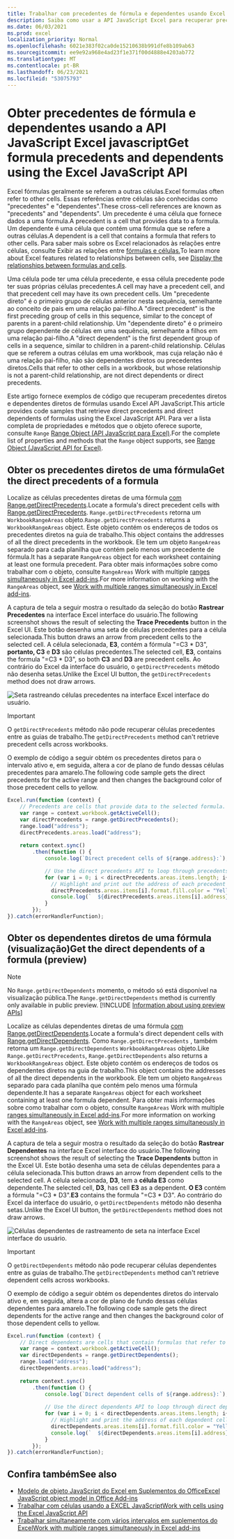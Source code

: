 ```yaml
---
title: Trabalhar com precedentes de fórmula e dependentes usando Excel API JavaScript
description: Saiba como usar a API JavaScript Excel para recuperar precedentes e dependentes da fórmula.
ms.date: 06/03/2021
ms.prod: excel
localization_priority: Normal
ms.openlocfilehash: 6021e383f02ca0de15210638b991dfe8b109ab63
ms.sourcegitcommit: ee9e92a968e4ad23f1e371f00d4888e4203ab772
ms.translationtype: MT
ms.contentlocale: pt-BR
ms.lasthandoff: 06/23/2021
ms.locfileid: "53075793"
---
```

# <a name="get-formula-precedents-and-dependents-using-the-excel-javascript-api"></a><span data-ttu-id="6bb2d-103">Obter precedentes de fórmula e dependentes usando a API JavaScript Excel javascript</span><span class="sxs-lookup"><span data-stu-id="6bb2d-103">Get formula precedents and dependents using the Excel JavaScript API</span></span>

<span data-ttu-id="6bb2d-104">Excel fórmulas geralmente se referem a outras células.</span><span class="sxs-lookup"><span data-stu-id="6bb2d-104">Excel formulas often refer to other cells.</span></span> <span data-ttu-id="6bb2d-105">Essas referências entre células são conhecidas como "precedentes" e "dependentes".</span><span class="sxs-lookup"><span data-stu-id="6bb2d-105">These cross-cell references are known as "precedents" and "dependents".</span></span> <span data-ttu-id="6bb2d-106">Um precedente é uma célula que fornece dados a uma fórmula.</span><span class="sxs-lookup"><span data-stu-id="6bb2d-106">A precedent is a cell that provides data to a formula.</span></span> <span data-ttu-id="6bb2d-107">Um dependente é uma célula que contém uma fórmula que se refere a outras células.</span><span class="sxs-lookup"><span data-stu-id="6bb2d-107">A dependent is a cell that contains a formula that refers to other cells.</span></span> <span data-ttu-id="6bb2d-108">Para saber mais sobre os Excel relacionados às relações entre células, consulte Exibir as relações entre [fórmulas e células.](https://support.microsoft.com/office/display-the-relationships-between-formulas-and-cells-a59bef2b-3701-46bf-8ff1-d3518771d507)</span><span class="sxs-lookup"><span data-stu-id="6bb2d-108">To learn more about Excel features related to relationships between cells, see [Display the relationships between formulas and cells](https://support.microsoft.com/office/display-the-relationships-between-formulas-and-cells-a59bef2b-3701-46bf-8ff1-d3518771d507).</span></span>

<span data-ttu-id="6bb2d-109">Uma célula pode ter uma célula precedente, e essa célula precedente pode ter suas próprias células precedentes.</span><span class="sxs-lookup"><span data-stu-id="6bb2d-109">A cell may have a precedent cell, and that precedent cell may have its own precedent cells.</span></span> <span data-ttu-id="6bb2d-110">Um "precedente direto" é o primeiro grupo de células anterior nesta sequência, semelhante ao conceito de pais em uma relação pai-filho.</span><span class="sxs-lookup"><span data-stu-id="6bb2d-110">A "direct precedent" is the first preceding group of cells in this sequence, similar to the concept of parents in a parent-child relationship.</span></span> <span data-ttu-id="6bb2d-111">Um "dependente direto" é o primeiro grupo dependente de células em uma sequência, semelhante a filhos em uma relação pai-filho.</span><span class="sxs-lookup"><span data-stu-id="6bb2d-111">A "direct dependent" is the first dependent group of cells in a sequence, similar to children in a parent-child relationship.</span></span> <span data-ttu-id="6bb2d-112">Células que se referem a outras células em uma workbook, mas cuja relação não é uma relação pai-filho, não são dependentes diretos ou precedentes diretos.</span><span class="sxs-lookup"><span data-stu-id="6bb2d-112">Cells that refer to other cells in a workbook, but whose relationship is not a parent-child relationship, are not direct dependents or direct precedents.</span></span>

<span data-ttu-id="6bb2d-113">Este artigo fornece exemplos de código que recuperam precedentes diretos e dependentes diretos de fórmulas usando Excel API JavaScript.</span><span class="sxs-lookup"><span data-stu-id="6bb2d-113">This article provides code samples that retrieve direct precedents and direct dependents of formulas using the Excel JavaScript API.</span></span> <span data-ttu-id="6bb2d-114">Para ver a lista completa de propriedades e métodos que o objeto oferece suporte, consulte `Range` [Range Object (API JavaScript para Excel)](/javascript/api/excel/excel.range).</span><span class="sxs-lookup"><span data-stu-id="6bb2d-114">For the complete list of properties and methods that the `Range` object supports, see [Range Object (JavaScript API for Excel)](/javascript/api/excel/excel.range).</span></span>

## <a name="get-the-direct-precedents-of-a-formula"></a><span data-ttu-id="6bb2d-115">Obter os precedentes diretos de uma fórmula</span><span class="sxs-lookup"><span data-stu-id="6bb2d-115">Get the direct precedents of a formula</span></span>

<span data-ttu-id="6bb2d-116">Localize as células precedentes diretas de uma fórmula [com Range.getDirectPrecedents](/javascript/api/excel/excel.range#getdirectprecedents--).</span><span class="sxs-lookup"><span data-stu-id="6bb2d-116">Locate a formula's direct precedent cells with [Range.getDirectPrecedents](/javascript/api/excel/excel.range#getdirectprecedents--).</span></span> <span data-ttu-id="6bb2d-117">`Range.getDirectPrecedents` retorna um `WorkbookRangeAreas` objeto.</span><span class="sxs-lookup"><span data-stu-id="6bb2d-117">`Range.getDirectPrecedents` returns a `WorkbookRangeAreas` object.</span></span> <span data-ttu-id="6bb2d-118">Este objeto contém os endereços de todos os precedentes diretos na guia de trabalho.</span><span class="sxs-lookup"><span data-stu-id="6bb2d-118">This object contains the addresses of all the direct precedents in the workbook.</span></span> <span data-ttu-id="6bb2d-119">Ele tem um objeto `RangeAreas` separado para cada planilha que contém pelo menos um precedente de fórmula.</span><span class="sxs-lookup"><span data-stu-id="6bb2d-119">It has a separate `RangeAreas` object for each worksheet containing at least one formula precedent.</span></span> <span data-ttu-id="6bb2d-120">Para obter mais informações sobre como trabalhar com o objeto, consulte `RangeAreas` Work with multiple [ranges simultaneously in Excel add-ins](excel-add-ins-multiple-ranges.md).</span><span class="sxs-lookup"><span data-stu-id="6bb2d-120">For more information on working with the `RangeAreas` object, see [Work with multiple ranges simultaneously in Excel add-ins](excel-add-ins-multiple-ranges.md).</span></span>

<span data-ttu-id="6bb2d-121">A captura de tela a seguir mostra o resultado da seleção do botão **Rastrear Precedentes** na interface Excel interface do usuário.</span><span class="sxs-lookup"><span data-stu-id="6bb2d-121">The following screenshot shows the result of selecting the **Trace Precedents** button in the Excel UI.</span></span> <span data-ttu-id="6bb2d-122">Este botão desenha uma seta de células precedentes para a célula selecionada.</span><span class="sxs-lookup"><span data-stu-id="6bb2d-122">This button draws an arrow from precedent cells to the selected cell.</span></span> <span data-ttu-id="6bb2d-123">A célula selecionada, **E3**, contém a fórmula "=C3 \* D3", **portanto, C3** e **D3** são células precedentes.</span><span class="sxs-lookup"><span data-stu-id="6bb2d-123">The selected cell, **E3**, contains the formula "=C3 \* D3", so both **C3** and **D3** are precedent cells.</span></span> <span data-ttu-id="6bb2d-124">Ao contrário do Excel da interface do usuário, o `getDirectPrecedents` método não desenha setas.</span><span class="sxs-lookup"><span data-stu-id="6bb2d-124">Unlike the Excel UI button, the `getDirectPrecedents` method does not draw arrows.</span></span>

![Seta rastreando células precedentes na interface Excel interface do usuário.](../images/excel-ranges-trace-precedents.png)

> [!IMPORTANT]
> <span data-ttu-id="6bb2d-126">O `getDirectPrecedents` método não pode recuperar células precedentes entre as guias de trabalho.</span><span class="sxs-lookup"><span data-stu-id="6bb2d-126">The `getDirectPrecedents` method can't retrieve precedent cells across workbooks.</span></span>

<span data-ttu-id="6bb2d-127">O exemplo de código a seguir obtém os precedentes diretos para o intervalo ativo e, em seguida, altera a cor de plano de fundo dessas células precedentes para amarelo.</span><span class="sxs-lookup"><span data-stu-id="6bb2d-127">The following code sample gets the direct precedents for the active range and then changes the background color of those precedent cells to yellow.</span></span>

```js
Excel.run(function (context) {
    // Precedents are cells that provide data to the selected formula.
    var range = context.workbook.getActiveCell();
    var directPrecedents = range.getDirectPrecedents();
    range.load("address");
    directPrecedents.areas.load("address");
    
    return context.sync()
        .then(function () {
            console.log(`Direct precedent cells of ${range.address}:`);

            // Use the direct precedents API to loop through precedents of the active cell.
            for (var i = 0; i < directPrecedents.areas.items.length; i++) {
              // Highlight and print out the address of each precedent cell.
              directPrecedents.areas.items[i].format.fill.color = "Yellow";
              console.log(`  ${directPrecedents.areas.items[i].address}`);
            }
        });
}).catch(errorHandlerFunction);
```

## <a name="get-the-direct-dependents-of-a-formula-preview"></a><span data-ttu-id="6bb2d-128">Obter os dependentes diretos de uma fórmula (visualização)</span><span class="sxs-lookup"><span data-stu-id="6bb2d-128">Get the direct dependents of a formula (preview)</span></span>

> [!NOTE]
> <span data-ttu-id="6bb2d-129">No `Range.getDirectDependents` momento, o método só está disponível na visualização pública.</span><span class="sxs-lookup"><span data-stu-id="6bb2d-129">The `Range.getDirectDependents` method is currently only available in public preview.</span></span> [!INCLUDE [Information about using preview APIs](../includes/using-excel-preview-apis.md)]
> 

<span data-ttu-id="6bb2d-130">Localize as células dependentes diretas de uma fórmula [com Range.getDirectDependents](/javascript/api/excel/excel.range#getDirectDependents__).</span><span class="sxs-lookup"><span data-stu-id="6bb2d-130">Locate a formula's direct dependent cells with [Range.getDirectDependents](/javascript/api/excel/excel.range#getDirectDependents__).</span></span> <span data-ttu-id="6bb2d-131">Como `Range.getDirectPrecedents` , também retorna um `Range.getDirectDependents` `WorkbookRangeAreas` objeto.</span><span class="sxs-lookup"><span data-stu-id="6bb2d-131">Like `Range.getDirectPrecedents`, `Range.getDirectDependents` also returns a `WorkbookRangeAreas` object.</span></span> <span data-ttu-id="6bb2d-132">Este objeto contém os endereços de todos os dependentes diretos na guia de trabalho.</span><span class="sxs-lookup"><span data-stu-id="6bb2d-132">This object contains the addresses of all the direct dependents in the workbook.</span></span> <span data-ttu-id="6bb2d-133">Ele tem um objeto `RangeAreas` separado para cada planilha que contém pelo menos uma fórmula dependente.</span><span class="sxs-lookup"><span data-stu-id="6bb2d-133">It has a separate `RangeAreas` object for each worksheet containing at least one formula dependent.</span></span> <span data-ttu-id="6bb2d-134">Para obter mais informações sobre como trabalhar com o objeto, consulte `RangeAreas` Work with multiple [ranges simultaneously in Excel add-ins](excel-add-ins-multiple-ranges.md).</span><span class="sxs-lookup"><span data-stu-id="6bb2d-134">For more information on working with the `RangeAreas` object, see [Work with multiple ranges simultaneously in Excel add-ins](excel-add-ins-multiple-ranges.md).</span></span>

<span data-ttu-id="6bb2d-135">A captura de tela a seguir mostra o resultado da seleção do botão **Rastrear Dependentes** na interface Excel interface do usuário.</span><span class="sxs-lookup"><span data-stu-id="6bb2d-135">The following screenshot shows the result of selecting the **Trace Dependents** button in the Excel UI.</span></span> <span data-ttu-id="6bb2d-136">Este botão desenha uma seta de células dependentes para a célula selecionada.</span><span class="sxs-lookup"><span data-stu-id="6bb2d-136">This button draws an arrow from dependent cells to the selected cell.</span></span> <span data-ttu-id="6bb2d-137">A célula selecionada, **D3**, tem a **célula E3** como dependente.</span><span class="sxs-lookup"><span data-stu-id="6bb2d-137">The selected cell, **D3**, has cell **E3** as a dependent.</span></span> <span data-ttu-id="6bb2d-138">**O E3** contém a fórmula "=C3 \* D3".</span><span class="sxs-lookup"><span data-stu-id="6bb2d-138">**E3** contains the formula "=C3 \* D3".</span></span> <span data-ttu-id="6bb2d-139">Ao contrário do Excel da interface do usuário, o `getDirectDependents` método não desenha setas.</span><span class="sxs-lookup"><span data-stu-id="6bb2d-139">Unlike the Excel UI button, the `getDirectDependents` method does not draw arrows.</span></span>

![Células dependentes de rastreamento de seta na interface Excel interface do usuário.](../images/excel-ranges-trace-dependents.png)

> [!IMPORTANT]
> <span data-ttu-id="6bb2d-141">O `getDirectDependents` método não pode recuperar células dependentes entre as guias de trabalho.</span><span class="sxs-lookup"><span data-stu-id="6bb2d-141">The `getDirectDependents` method can't retrieve dependent cells across workbooks.</span></span>

<span data-ttu-id="6bb2d-142">O exemplo de código a seguir obtém os dependentes diretos do intervalo ativo e, em seguida, altera a cor de plano de fundo dessas células dependentes para amarelo.</span><span class="sxs-lookup"><span data-stu-id="6bb2d-142">The following code sample gets the direct dependents for the active range and then changes the background color of those dependent cells to yellow.</span></span>

```js
Excel.run(function (context) {
    // Direct dependents are cells that contain formulas that refer to other cells.
    var range = context.workbook.getActiveCell();
    var directDependents = range.getDirectDependents();
    range.load("address");
    directDependents.areas.load("address");
    
    return context.sync()
        .then(function () {
            console.log(`Direct dependent cells of ${range.address}:`);
    
            // Use the direct dependents API to loop through direct dependents of the active cell.
            for (var i = 0; i < directDependents.areas.items.length; i++) {
              // Highlight and print the address of each dependent cell.
              directDependents.areas.items[i].format.fill.color = "Yellow";
              console.log(`  ${directDependents.areas.items[i].address}`);
            }
        });
}).catch(errorHandlerFunction);
```

## <a name="see-also"></a><span data-ttu-id="6bb2d-143">Confira também</span><span class="sxs-lookup"><span data-stu-id="6bb2d-143">See also</span></span>

- [<span data-ttu-id="6bb2d-144">Modelo de objeto JavaScript do Excel em Suplementos do Office</span><span class="sxs-lookup"><span data-stu-id="6bb2d-144">Excel JavaScript object model in Office Add-ins</span></span>](excel-add-ins-core-concepts.md)
- [<span data-ttu-id="6bb2d-145">Trabalhar com células usando a EXCEL JavaScript</span><span class="sxs-lookup"><span data-stu-id="6bb2d-145">Work with cells using the Excel JavaScript API</span></span>](excel-add-ins-cells.md)
- [<span data-ttu-id="6bb2d-146">Trabalhar simultaneamente com vários intervalos em suplementos do Excel</span><span class="sxs-lookup"><span data-stu-id="6bb2d-146">Work with multiple ranges simultaneously in Excel add-ins</span></span>](excel-add-ins-multiple-ranges.md)

